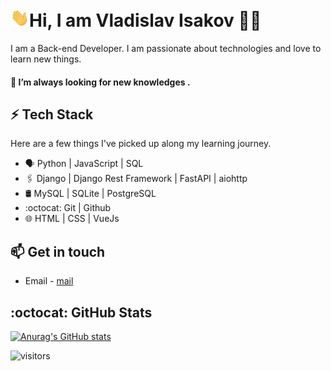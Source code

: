 # <img src="https://raw.githubusercontent.com/ABSphreak/ABSphreak/master/gifs/Hi.gif" width="30px">Hi, I am Vladislav Isakov 👨‍💻

I am a Back-end Developer. I am passionate about technologies and love to learn new things.

#### 🔭 I’m always looking for new knowledges .


## ⚡ Tech Stack

Here are a few things I've picked up along my learning journey.

* 🗣 Python | JavaScript | SQL 
* 🖇️ Django | Django Rest Framework | FastAPI | aiohttp
* 🛢️ MySQL | SQLite | PostgreSQL
* :octocat: Git | Github
* 🌐 HTML | CSS | VueJs


## 📫 Get in touch
- Email - [mail](mailto:veisakov@miem.hse.ru)

## :octocat: GitHub Stats
[![Anurag's GitHub stats](https://github-readme-stats.vercel.app/api?username=vladisa88&count_private=true)](https://github.com/anuraghazra/github-readme-stats)


![visitors](https://visitor-badge.glitch.me/badge?page_id=vladisa88/vladisa88)
